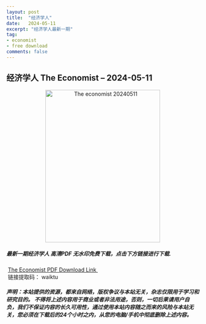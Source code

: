 ```yaml
---
layout: post
title:  "经济学人"
date:   2024-05-11
excerpt: "经济学人最新一期"
tag:
- economist
- free download
comments: false
---
```


## 经济学人 The Economist – 2024-05-11


<div align="center">
<img src="https://i.postimg.cc/sX22CdJN/The-Economist-USA-May-11-2024-00.png" alt="The economist 20240511" border="0" width = 300 height = 400 /> 
</div>


 <h5>最新一期经济学人 高清PDF 无水印免费下载，点击下方链接进行下载. </h5>
 
  <a href="https://wwk.lanzout.com/ikqFa1yhpb3c">The Economist PDF Download Link </a>  
  <br/>
  链接提取码： waiktu
 
##### 声明：本站提供的资源，都来自网络，版权争议与本站无关，杂志仅限用于学习和研究目的。 不得将上述内容用于商业或者非法用途，否则，一切后果请用户自负，我们不保证内容的长久可用性，通过使用本站内容随之而来的风险与本站无关，您必须在下载后的24个小时之内，从您的电脑/手机中彻底删除上述内容。
 
